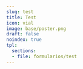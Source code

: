```yaml
---
slug: test
title: Test
icon: vial
image: base/poster.png
draft: false
noindex: true
tpl:
  sections:
  - file: formularios/test
---
```

